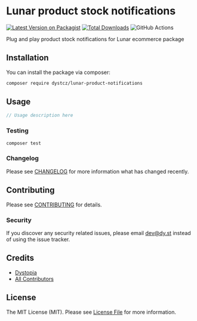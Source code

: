 # Lunar product stock notifications

[![Latest Version on Packagist](https://img.shields.io/packagist/v/dystcz/lunar-product-notifications.svg?style=flat-square)](https://packagist.org/packages/dystcz/lunar-product-notifications)
[![Total Downloads](https://img.shields.io/packagist/dt/dystcz/lunar-product-notifications.svg?style=flat-square)](https://packagist.org/packages/dystcz/lunar-product-notifications)
![GitHub Actions](https://github.com/dystcz/lunar-product-notifications/actions/workflows/main.yml/badge.svg)

Plug and play product stock notifications for Lunar ecommerce package

## Installation

You can install the package via composer:

```bash
composer require dystcz/lunar-product-notifications
```

## Usage

```php
// Usage description here
```

### Testing

```bash
composer test
```

### Changelog

Please see [CHANGELOG](CHANGELOG.md) for more information what has changed recently.

## Contributing

Please see [CONTRIBUTING](CONTRIBUTING.md) for details.

### Security

If you discover any security related issues, please email dev@dy.st instead of using the issue tracker.

## Credits

-   [Dystopia](https://github.com/dystcz)
-   [All Contributors](../../contributors)

## License

The MIT License (MIT). Please see [License File](LICENSE.md) for more information.
